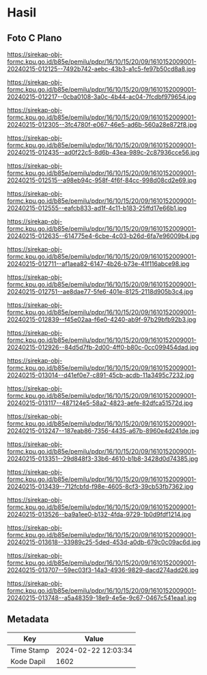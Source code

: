 # Hasil

## Foto C Plano

https://sirekap-obj-formc.kpu.go.id/b85e/pemilu/pdpr/16/10/15/20/09/1610152009001-20240215-012125--7492b742-aebc-43b3-a1c5-fe97b50cd8a8.jpg

https://sirekap-obj-formc.kpu.go.id/b85e/pemilu/pdpr/16/10/15/20/09/1610152009001-20240215-012217--0cba0108-3a0c-4b44-ac04-7fcdbf979654.jpg

https://sirekap-obj-formc.kpu.go.id/b85e/pemilu/pdpr/16/10/15/20/09/1610152009001-20240215-012305--3fc4780f-e067-46e5-ad6b-560a28e872f8.jpg

https://sirekap-obj-formc.kpu.go.id/b85e/pemilu/pdpr/16/10/15/20/09/1610152009001-20240215-012435--ad0f22c5-8d6b-43ea-989c-2c87936cce56.jpg

https://sirekap-obj-formc.kpu.go.id/b85e/pemilu/pdpr/16/10/15/20/09/1610152009001-20240215-012515--a98eb94c-958f-4f6f-84cc-998d08cd2e69.jpg

https://sirekap-obj-formc.kpu.go.id/b85e/pemilu/pdpr/16/10/15/20/09/1610152009001-20240215-012555--eafcb833-ad1f-4c11-b183-25ffd17e66b1.jpg

https://sirekap-obj-formc.kpu.go.id/b85e/pemilu/pdpr/16/10/15/20/09/1610152009001-20240215-012635--614775e4-6cbe-4c03-b26d-6fa7e96009b4.jpg

https://sirekap-obj-formc.kpu.go.id/b85e/pemilu/pdpr/16/10/15/20/09/1610152009001-20240215-012711--af1aea82-6147-4b26-b73e-41f116abce98.jpg

https://sirekap-obj-formc.kpu.go.id/b85e/pemilu/pdpr/16/10/15/20/09/1610152009001-20240215-012751--ae8dae77-5fe6-401e-8125-2118d905b3c4.jpg

https://sirekap-obj-formc.kpu.go.id/b85e/pemilu/pdpr/16/10/15/20/09/1610152009001-20240215-012839--f45e02aa-f6e0-4240-ab9f-97b29bfb92b3.jpg

https://sirekap-obj-formc.kpu.go.id/b85e/pemilu/pdpr/16/10/15/20/09/1610152009001-20240215-012926--84d5d7fb-2d00-4ff0-b80c-0cc099454dad.jpg

https://sirekap-obj-formc.kpu.go.id/b85e/pemilu/pdpr/16/10/15/20/09/1610152009001-20240215-013014--d41ef0e7-c891-45cb-acdb-11a3495c7232.jpg

https://sirekap-obj-formc.kpu.go.id/b85e/pemilu/pdpr/16/10/15/20/09/1610152009001-20240215-013117--487124e5-58a2-4823-aefe-82dfca51572d.jpg

https://sirekap-obj-formc.kpu.go.id/b85e/pemilu/pdpr/16/10/15/20/09/1610152009001-20240215-013247--187eab86-7356-4435-a67b-8960e4d241de.jpg

https://sirekap-obj-formc.kpu.go.id/b85e/pemilu/pdpr/16/10/15/20/09/1610152009001-20240215-013351--29d848f3-33b6-4610-b1b8-3428d0d74385.jpg

https://sirekap-obj-formc.kpu.go.id/b85e/pemilu/pdpr/16/10/15/20/09/1610152009001-20240215-013439--712fcbfd-f98e-4605-8cf3-39cb53fb7362.jpg

https://sirekap-obj-formc.kpu.go.id/b85e/pemilu/pdpr/16/10/15/20/09/1610152009001-20240215-013526--ba9a1ee0-b132-4fda-9729-1b0d9fdf1214.jpg

https://sirekap-obj-formc.kpu.go.id/b85e/pemilu/pdpr/16/10/15/20/09/1610152009001-20240215-013618--33989c25-5ded-453d-a0db-679c0c09ac6d.jpg

https://sirekap-obj-formc.kpu.go.id/b85e/pemilu/pdpr/16/10/15/20/09/1610152009001-20240215-013707--59ec03f3-14a3-4936-9829-dacd274add26.jpg

https://sirekap-obj-formc.kpu.go.id/b85e/pemilu/pdpr/16/10/15/20/09/1610152009001-20240215-013748--a5a48359-18e9-4e5e-9c67-0467c541eaa1.jpg


## Metadata

| Key        | Value               |
| ---------- | ------------------- |
| Time Stamp | 2024-02-22 12:03:34 |
| Kode Dapil | 1602                |



